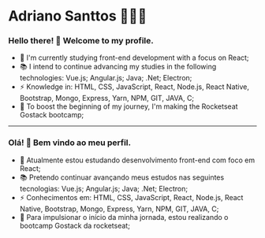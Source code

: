 # Adriano Santtos 👨🏼‍💻


### **Hello there! 👋 Welcome to my profile.**

- 🌱 I'm currently studying front-end development with a focus on React;
- 📚 I intend to continue advancing my studies in the following technologies: Vue.js; Angular.js; Java; .Net; Electron;
- ⚡ Knowledge in: HTML, CSS, JavaScript, React, Node.js, React Native, Bootstrap, Mongo, Express, Yarn, NPM, GIT, JAVA, C;
- 🚀 To boost the beginning of my journey, I'm making the Rocketseat Gostack bootcamp;

-------------------


### **Olá! 👋 Bem vindo ao meu perfil.**

- 🌱 Atualmente estou estudando desenvolvimento front-end com foco em React;
- 📚 Pretendo continuar avançando meus estudos nas seguintes tecnologias: Vue.js; Angular.js; Java; .Net; Electron;
- ⚡ Conhecimentos em: HTML, CSS, JavaScript, React, Node.js, React Native, Bootstrap, Mongo, Express, Yarn, NPM, GIT, JAVA, C;
- 🚀 Para impulsionar o início da minha jornada, estou realizando o bootcamp Gostack da rocketseat;
